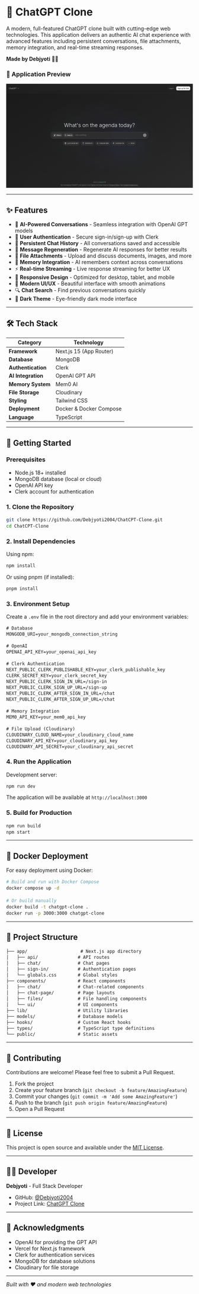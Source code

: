 # 🧠 ChatGPT Clone

A modern, full-featured ChatGPT clone built with cutting-edge web technologies. This application delivers an authentic AI chat experience with advanced features including persistent conversations, file attachments, memory integration, and real-time streaming responses.

**Made by Debjyoti** 👨‍💻

### 🌟 Application Preview
![ChatGPT Clone Interface](public/chatgpt.png)

---

## ✨ Features

- 🤖 **AI-Powered Conversations** - Seamless integration with OpenAI GPT models
- 👤 **User Authentication** - Secure sign-in/sign-up with Clerk
- 💾 **Persistent Chat History** - All conversations saved and accessible
- 🔄 **Message Regeneration** - Regenerate AI responses for better results
- 📎 **File Attachments** - Upload and discuss documents, images, and more
- 🧠 **Memory Integration** - AI remembers context across conversations
- ⚡ **Real-time Streaming** - Live response streaming for better UX
- 📱 **Responsive Design** - Optimized for desktop, tablet, and mobile
- 🎨 **Modern UI/UX** - Beautiful interface with smooth animations
- 🔍 **Chat Search** - Find previous conversations quickly
- 🌙 **Dark Theme** - Eye-friendly dark mode interface

---

## 🛠 Tech Stack

| Category | Technology |
|----------|------------|
| **Framework** | Next.js 15 (App Router) |
| **Database** | MongoDB |
| **Authentication** | Clerk |
| **AI Integration** | OpenAI GPT API |
| **Memory System** | Mem0 AI |
| **File Storage** | Cloudinary |
| **Styling** | Tailwind CSS |
| **Deployment** | Docker & Docker Compose |
| **Language** | TypeScript |

---

## 🚀 Getting Started

### Prerequisites

- Node.js 18+ installed
- MongoDB database (local or cloud)
- OpenAI API key
- Clerk account for authentication

### 1. Clone the Repository

```bash
git clone https://github.com/Debjyoti2004/ChatCPT-Clone.git
cd ChatCPT-Clone
```

### 2. Install Dependencies

Using npm:
```bash
npm install
```

Or using pnpm (if installed):
```bash
pnpm install
```

### 3. Environment Setup

Create a `.env` file in the root directory and add your environment variables:

```env
# Database
MONGODB_URI=your_mongodb_connection_string

# OpenAI
OPENAI_API_KEY=your_openai_api_key

# Clerk Authentication
NEXT_PUBLIC_CLERK_PUBLISHABLE_KEY=your_clerk_publishable_key
CLERK_SECRET_KEY=your_clerk_secret_key
NEXT_PUBLIC_CLERK_SIGN_IN_URL=/sign-in
NEXT_PUBLIC_CLERK_SIGN_UP_URL=/sign-up
NEXT_PUBLIC_CLERK_AFTER_SIGN_IN_URL=/chat
NEXT_PUBLIC_CLERK_AFTER_SIGN_UP_URL=/chat

# Memory Integration
MEM0_API_KEY=your_mem0_api_key

# File Upload (Cloudinary)
CLOUDINARY_CLOUD_NAME=your_cloudinary_cloud_name
CLOUDINARY_API_KEY=your_cloudinary_api_key
CLOUDINARY_API_SECRET=your_cloudinary_api_secret
```

### 4. Run the Application

Development server:
```bash
npm run dev
```

The application will be available at `http://localhost:3000`

### 5. Build for Production

```bash
npm run build
npm start
```

---

## 🐳 Docker Deployment

For easy deployment using Docker:

```bash
# Build and run with Docker Compose
docker compose up -d

# Or build manually
docker build -t chatgpt-clone .
docker run -p 3000:3000 chatgpt-clone
```

---

## 📁 Project Structure

```
├── app/                    # Next.js app directory
│   ├── api/               # API routes
│   ├── chat/              # Chat pages
│   ├── sign-in/           # Authentication pages
│   └── globals.css        # Global styles
├── components/            # React components
│   ├── chat/              # Chat-related components
│   ├── chat-page/         # Page layouts
│   ├── files/             # File handling components
│   └── ui/                # UI components
├── lib/                   # Utility libraries
├── models/                # Database models
├── hooks/                 # Custom React hooks
├── types/                 # TypeScript type definitions
└── public/                # Static assets
```

---

## 🤝 Contributing

Contributions are welcome! Please feel free to submit a Pull Request.

1. Fork the project
2. Create your feature branch (`git checkout -b feature/AmazingFeature`)
3. Commit your changes (`git commit -m 'Add some AmazingFeature'`)
4. Push to the branch (`git push origin feature/AmazingFeature`)
5. Open a Pull Request

---

## 📄 License

This project is open source and available under the [MIT License](LICENSE).

---

## 👨‍💻 Developer

**Debjyoti** - Full Stack Developer

- GitHub: [@Debjyoti2004](https://github.com/Debjyoti2004)
- Project Link: [ChatGPT Clone](https://ChatGPT.debjyoti.co.in)

---

## 🙏 Acknowledgments

- OpenAI for providing the GPT API
- Vercel for Next.js framework
- Clerk for authentication services
- MongoDB for database solutions
- Cloudinary for file storage

---

*Built with ❤️ and modern web technologies*
